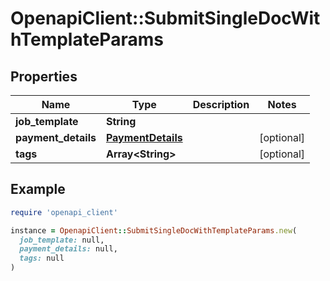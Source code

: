 # OpenapiClient::SubmitSingleDocWithTemplateParams

## Properties

| Name | Type | Description | Notes |
| ---- | ---- | ----------- | ----- |
| **job_template** | **String** |  |  |
| **payment_details** | [**PaymentDetails**](PaymentDetails.md) |  | [optional] |
| **tags** | **Array&lt;String&gt;** |  | [optional] |

## Example

```ruby
require 'openapi_client'

instance = OpenapiClient::SubmitSingleDocWithTemplateParams.new(
  job_template: null,
  payment_details: null,
  tags: null
)
```

